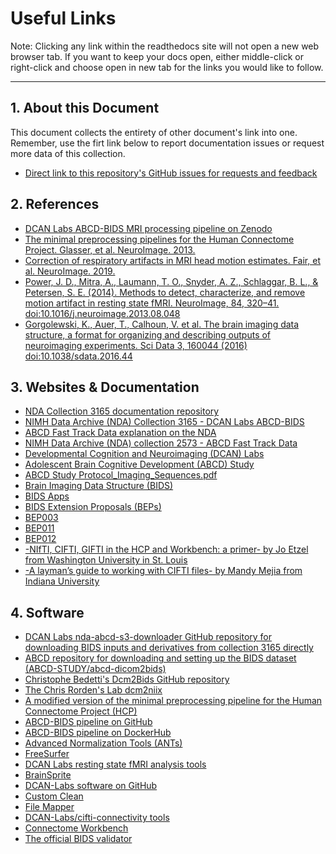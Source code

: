 # Useful Links

Note: Clicking any link within the readthedocs site will not open a new web browser tab.  If you want to keep your docs open, either middle-click or right-click and choose open in new tab for the links you would like to follow.

---

## 1. About this Document

This document collects the entirety of other document's link into one.  Remember, use the firt link below to report documentation issues or request more data of this collection.

- [Direct link to this repository's GitHub issues for requests and feedback](https://github.com/DCAN-Labs/nda-abcd-collection-3165/issues)

## 2. References

- [DCAN Labs ABCD-BIDS MRI processing pipeline on Zenodo](https://doi.org/10.5281/zenodo.2587210)
- [The minimal preprocessing pipelines for the Human Connectome Project. Glasser, et al. NeuroImage. 2013.](https://doi.org/10.1016/j.neuroimage.2013.04.127)
- [Correction of respiratory artifacts in MRI head motion estimates. Fair, et al. NeuroImage. 2019.](https://doi.org/10.1016/j.neuroimage.2019.116400)
- [Power, J. D., Mitra, A., Laumann, T. O., Snyder, A. Z., Schlaggar, B. L., & Petersen, S. E. (2014). Methods to detect, characterize, and remove motion artifact in resting state fMRI. NeuroImage, 84, 320–41. doi:10.1016/j.neuroimage.2013.08.048](https://www.sciencedirect.com/science/article/pii/S1053811913009117)
- [Gorgolewski, K., Auer, T., Calhoun, V. et al. The brain imaging data structure, a format for organizing and describing outputs of neuroimaging experiments. Sci Data 3, 160044 (2016) doi:10.1038/sdata.2016.44](https://www.nature.com/articles/sdata201644)

## 3. Websites & Documentation

- [NDA Collection 3165 documentation repository](https://github.com/DCAN-Labs/nda-abcd-collection-3165)
- [NIMH Data Archive (NDA) Collection 3165 - DCAN Labs ABCD-BIDS](https://nda.nih.gov/edit_collection.html?id=3165)
- [ABCD Fast Track Data explanation on the NDA](https://nda.nih.gov/abcd/query/abcd-fast-track-data.html) 
- [NIMH Data Archive (NDA) collection 2573 - ABCD Fast Track Data](https://nda.nih.gov/edit_collection.html?id=2573)
- [Developmental Cognition and Neuroimaging (DCAN) Labs](http://www.ohsu.edu/dcan)
- [Adolescent Brain Cognitive Development (ABCD) Study](https://abcdstudy.org/)
- [ABCD Study Protocol_Imaging_Sequences.pdf](https://abcdstudy.org/images/Protocol_Imaging_Sequences.pdf)
- [Brain Imaging Data Structure (BIDS)](https://bids.neuroimaging.io/)
- [BIDS Apps](https://bids-apps.neuroimaging.io/about/)
- [BIDS Extension Proposals (BEPs)](https://bids-specification.readthedocs.io/en/stable/06-extensions.html#bids-extension-proposals)
- [BEP003](https://docs.google.com/document/d/1Wwc4A6Mow4ZPPszDIWfCUCRNstn7d_zzaWPcfcHmgI4/view)
- [BEP011](https://docs.google.com/document/d/1YG2g4UkEio4t_STIBOqYOwneLEs1emHIXbGKynx7V0Y/view)
- [BEP012](https://docs.google.com/document/d/1qBNQimDx6CuvHjbDvuFyBIrf2WRFUOJ-u50canWjjaw/view)
- [-NIfTI, CIFTI, GIFTI in the HCP and Workbench: a primer- by Jo Etzel from Washington University in St. Louis](http://mvpa.blogspot.com/2014/03/nifti-cifti-gifti-in-hcp-and-workbench.html)
- [-A layman’s guide to working with CIFTI files- by Mandy Mejia from Indiana University](https://mandymejia.com/2015/08/10/a-laymans-guide-to-working-with-cifti-files/)

## 4. Software

- [DCAN Labs nda-abcd-s3-downloader GitHub repository for downloading BIDS inputs and derivatives from collection 3165 directly](https://github.com/DCAN-Labs/nda-abcd-s3-downloader)
- [ABCD repository for downloading and setting up the BIDS dataset (ABCD-STUDY/abcd-dicom2bids)](https://github.com/ABCD-STUDY/abcd-dicom2bids)
- [Christophe Bedetti's Dcm2Bids GitHub repository](https://github.com/cbedetti/Dcm2Bids)
- [The Chris Rorden's Lab dcm2niix](https://github.com/rordenlab/dcm2niix)
- [A modified version of the minimal preprocessing pipeline for the Human Connectome Project (HCP)](https://github.com/DCAN-Labs/DCAN-HCP)
- [ABCD-BIDS pipeline on GitHub](https://github.com/ABCD-STUDY/abcd-hcp-pipeline)
- [ABCD-BIDS pipeline on DockerHub](https://hub.docker.com/r/dcanlabs/abcd-hcp-pipeline)
- [Advanced Normalization Tools (ANTs)](https://github.com/ANTsX/ANTs)
- [FreeSurfer](https://surfer.nmr.mgh.harvard.edu/)
- [DCAN Labs resting state fMRI analysis tools](https://github.com/DCAN-Labs/dcan_bold_processing)
- [BrainSprite](https://github.com/simexp/brainsprite.js)
- [DCAN-Labs software on GitHub](https://github.com/DCAN-Labs)
- [Custom Clean](https://github.com/DCAN-Labs/CustomClean)
- [File Mapper](https://github.com/DCAN-Labs/file-mapper)
- [DCAN-Labs/cifti-connectivity tools](https://github.com/DCAN-Labs/cifti-connectivity)
- [Connectome Workbench](https://www.humanconnectome.org/software/connectome-workbench)
- [The official BIDS validator](https://github.com/bids-standard/bids-validator)
